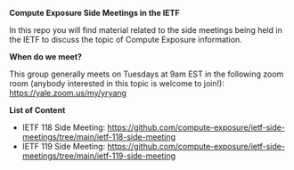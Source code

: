 **Compute Exposure Side Meetings in the IETF**

In this repo you will find material related to the side meetings being held in the IETF to discuss the topic of Compute Exposure information.

**When do we meet?** 

This group generally meets on Tuesdays at 9am EST in the following zoom room (anybody interested in this topic is welcome to join!): https://yale.zoom.us/my/yryang

**List of Content**
- IETF 118 Side Meeting: https://github.com/compute-exposure/ietf-side-meetings/tree/main/ietf-118-side-meeting
- IETF 119 Side Meeting: https://github.com/compute-exposure/ietf-side-meetings/tree/main/ietf-119-side-meeting
